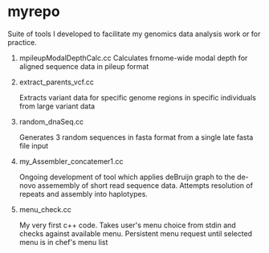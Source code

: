 myrepo
======
Suite of tools I developed to facilitate my genomics data analysis work or for practice.

1. mpileupModalDepthCalc.cc
   Calculates frnome-wide modal depth for aligned sequence data in pileup format

2. extract_parents_vcf.cc

   Extracts variant data for specific genome regions in specific individuals from large variant data

3. random_dnaSeq.cc 

   Generates 3 random sequences in fasta format from a single late fasta file input

4. my_Assembler_concatemer1.cc

   Ongoing development of tool which applies deBruijn graph to the de-novo assemembly of short
   read sequence data. Attempts resolution of repeats and assembly into haplotypes. 

5. menu_check.cc
  
   My very first c++ code. Takes user's menu choice from stdin and checks against available menu.
   Persistent menu request until selected menu is in chef's menu list 
